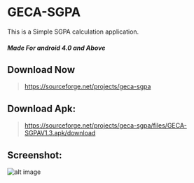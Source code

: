 # GECA-SGPA
This is a Simple SGPA calculation application.
##### Made For android 4.0 and Above
Download Now 
-----
>https://sourceforge.net/projects/geca-sgpa

Download Apk:
-----
>https://sourceforge.net/projects/geca-sgpa/files/GECA-SGPAV1.3.apk/download

## Screenshot:
![alt image](https://i.imgur.com/J9qx1PG.jpg)
